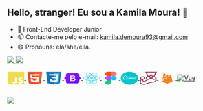 ## Hello, stranger! Eu sou a Kamila Moura! 👾

- 🔭 Front-End Developer Junior
- 📫 Contacte-me pelo e-mail: kamila.demoura93@gmail.com
- 😄 Pronouns: ela/she/ella.

<div>
  <a href="https://github.com/KamilaMoura1">
  <img height="150em" src="https://github-readme-stats.vercel.app/api?username=KamilaMoura1&show_icons=true&theme=dark&include_all_commits=true&count_private=true"/>
  <img height="150em" src="https://github-readme-stats.vercel.app/api/top-langs/?username=KamilaMoura1&layout=compact&langs_count=7&theme=dark"/>
</div>
<div style="display: inline_block"><br>
  <img align="center" alt="Js" height="30" width="40" src="https://raw.githubusercontent.com/devicons/devicon/master/icons/javascript/javascript-plain.svg">
  <img align="center" alt="HTML" height="30" width="40" src="https://raw.githubusercontent.com/devicons/devicon/master/icons/html5/html5-original.svg">
  <img align="center" alt="CSS" height="30" width="40" src="https://raw.githubusercontent.com/devicons/devicon/master/icons/css3/css3-original.svg">
  <img align="center" alt="Bootstrap" height="30" width="40" src="https://raw.githubusercontent.com/devicons/devicon/master/icons/bootstrap/bootstrap-original.svg">
  <img align="center" alt="React" height="30" width="40" src="https://raw.githubusercontent.com/devicons/devicon/master/icons/react/react-original.svg">
  <img align="center" alt="Figma" height="30" width="40" src="https://raw.githubusercontent.com/devicons/devicon/master/icons/figma/figma-original.svg">
  <img align="center" alt="Canva" height="30" width="40" src="https://raw.githubusercontent.com/devicons/devicon/master/icons/canva/canva-original.svg">
  <img align="center" alt="Jest" height="30" width="40" src="https://github.com/devicons/devicon/blob/master/icons/jest/jest-plain.svg">
  <img align="center" alt="Firebase" height="30" width="40" src="https://github.com/devicons/devicon/blob/master/icons/firebase/firebase-plain.svg">
  <img align="center" alt="Vue" height="30" width="40" src="https://github.com/devicons/devicon/blob/master/icons/vue/vue-plain.svg">
</div>
  
  ##
  
<div>   
 <a href="https://www.linkedin.com/in/kamila-moura-programacao/" target="_blank"><img src="https://img.shields.io/badge/-LinkedIn-%230077B5?style=for-the-badge&logo=linkedin&logoColor=white" target="_blank"></a>  
</div>
